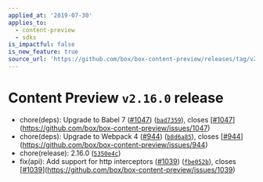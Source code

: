 ```yaml
---
applied_at: '2019-07-30'
applies_to:
  - content-preview
  - sdks
is_impactful: false
is_new_feature: true
source_url: 'https://github.com/box/box-content-preview/releases/tag/v2.16.0'
---
```


# Content Preview `v2.16.0` release


* chore(deps): Upgrade to Babel 7 ([#1047](https://github.com/box/box-content-preview/pull/1047)) ([`bad7359`](https://github.com/box/box-content-preview/commit[`bad7359`](https://github.com/box/box-content-preview/commit/bad7359))), closes [[#1047](https://github.com/box/box-content-preview/pull/1047)](https://github.com/box/box-content-preview/issues/1047)
* chore(deps): Upgrade to Webpack 4 ([#944](https://github.com/box/box-content-preview/pull/944)) ([`b8d6a85`](https://github.com/box/box-content-preview/commit[`b8d6a85`](https://github.com/box/box-content-preview/commit/b8d6a85))), closes [[#944](https://github.com/box/box-content-preview/pull/944)](https://github.com/box/box-content-preview/issues/944)
* chore(release): 2.16.0 ([`5350e4c`](https://github.com/box/box-content-preview/commit[`5350e4c`](https://github.com/box/box-content-preview/commit/5350e4c)))
* fix(api): Add support for http interceptors ([#1039](https://github.com/box/box-content-preview/pull/1039)) ([`fbe052b`](https://github.com/box/box-content-preview/commit[`fbe052b`](https://github.com/box/box-content-preview/commit/fbe052b))), closes [[#1039](https://github.com/box/box-content-preview/pull/1039)](https://github.com/box/box-content-preview/issues/1039)




